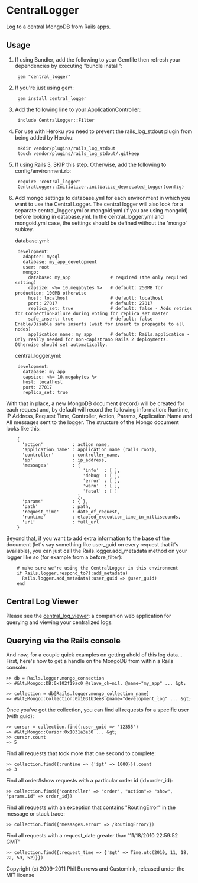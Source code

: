 # CentralLogger

Log to a central MongoDB from Rails apps.

## Usage

1. If using Bundler, add the following to your Gemfile then refresh your dependencies by executing "bundle install":

        gem "central_logger"

1. If you're just using gem:

        gem install central_logger

1. Add the following line to your ApplicationController:

        include CentralLogger::Filter

1. For use with Heroku you need to prevent the rails_log_stdout plugin from being added by Heroku:

        mkdir vendor/plugins/rails_log_stdout
        touch vendor/plugins/rails_log_stdout/.gitkeep

1. If using Rails 3, SKIP this step.  Otherwise, add the following to config/environment.rb:

        require 'central_logger'
        CentralLogger::Initializer.initialize_deprecated_logger(config)

1. Add mongo settings to database.yml for each environment in which you want to use the Central Logger. The central logger will also
   look for a separate central_logger.yml or mongoid.yml (if you are using mongoid) before looking in database.yml.
   In the central_logger.yml and mongoid.yml case, the settings should be defined without the 'mongo' subkey.

   database.yml:

        development:
          adapter: mysql
          database: my_app_development
          user: root
          mongo:
            database: my_app               # required (the only required setting)
            capsize: <%= 10.megabytes %>   # default: 250MB for production; 100MB otherwise
            host: localhost                # default: localhost
            port: 27017                    # default: 27017
            replica_set: true              # default: false - Adds retries for ConnectionFailure during voting for replica set master
            safe_insert: true              # default: false - Enable/Disable safe inserts (wait for insert to propagate to all nodes)
            application_name: my_app       # default: Rails.application - Only really needed for non-capistrano Rails 2 deployments. Otherwise should set automatically.

    central_logger.yml:

        development:
          database: my_app
          capsize: <%= 10.megabytes %>
          host: localhost
          port: 27017
          replica_set: true

  With that in place, a new MongoDB document (record) will be created for each request and,
  by default will record the following information: Runtime, IP Address, Request Time, Controller,
  Action, Params, Application Name and All messages sent to the logger. The structure of the Mongo document looks like this:

        {
          'action'           : action_name,
          'application_name' : application_name (rails root),
          'controller'       : controller_name,
          'ip'               : ip_address,
          'messages'         : {
                                 'info'  : [ ],
                                 'debug' : [ ],
                                 'error' : [ ],
                                 'warn'  : [ ],
                                 'fatal' : [ ]
                               },
          'params'           : { },
          'path'             : path,
          'request_time'     : date_of_request,
          'runtime'          : elapsed_execution_time_in_milliseconds,
          'url'              : full_url
        }

  Beyond that, if you want to add extra information to the base of the document
  (let's say something like user_guid on every request that it's available),
  you can just call the Rails.logger.add_metadata method on your logger like so
  (for example from a before_filter):

        # make sure we're using the CentralLogger in this environment
        if Rails.logger.respond_to?(:add_metadata)
          Rails.logger.add_metadata(:user_guid => @user_guid)
        end

## Central Log Viewer

  Please see the [central\_log\_viewer](https://github.com/customink/central_log_viewer):
  a companion web application for querying and viewing your centralized logs.

## Querying via the Rails console

And now, for a couple quick examples on getting ahold of this log data...
First, here's how to get a handle on the MongoDB from within a Rails console:

    >> db = Rails.logger.mongo_connection
    => #&lt;Mongo::DB:0x102f19ac0 @slave_ok=nil, @name="my_app" ... &gt;

    >> collection = db[Rails.logger.mongo_collection_name]
    => #&lt;Mongo::Collection:0x1031b3ee8 @name="development_log" ... &gt;

Once you've got the collection, you can find all requests for a specific user (with guid):

    >> cursor = collection.find(:user_guid => '12355')
    => #&lt;Mongo::Cursor:0x1031a3e30 ... &gt;
    >> cursor.count
    => 5

Find all requests that took more that one second to complete:

    >> collection.find({:runtime => {'$gt' => 1000}}).count
    => 3

Find all order#show requests with a particular order id (id=order_id):

    >> collection.find({"controller" => "order", "action"=> "show", "params.id" => order_id})

Find all requests with an exception that contains "RoutingError" in the message or stack trace:

    >> collection.find({"messages.error" => /RoutingError/})

Find all requests with a request_date greater than '11/18/2010 22:59:52 GMT'

    >> collection.find({:request_time => {'$gt' => Time.utc(2010, 11, 18, 22, 59, 52)}})

Copyright (c) 2009-2011 Phil Burrows and CustomInk, released under the MIT license
